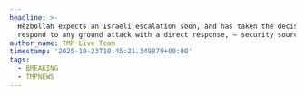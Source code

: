 ```yaml
---
headline: >-
  Hèzbollah expects an Israeli escalation soon, and has taken the decision to
  respond to any ground attack with a direct response, — security sources says.
author_name: TMP Live Team
timestamp: '2025-10-23T10:45:21.349879+00:00'
tags:
  - BREAKING
  - TMPNEWS
---
```


